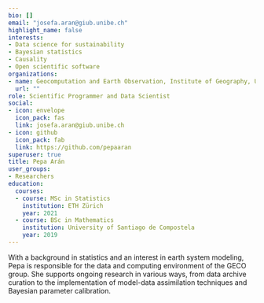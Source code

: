 ```yaml
---
bio: []
email: "josefa.aran@giub.unibe.ch"
highlight_name: false
interests:
- Data science for sustainability
- Bayesian statistics
- Causality
- Open scientific software
organizations:
- name: Geocomputation and Earth Observation, Institute of Geography, Univeristy of Bern
  url: ""
role: Scientific Programmer and Data Scientist
social:
- icon: envelope
  icon_pack: fas
  link: josefa.aran@giub.unibe.ch
- icon: github
  icon_pack: fab
  link: https://github.com/pepaaran
superuser: true
title: Pepa Arán
user_groups:
- Researchers
education:
  courses:
  - course: MSc in Statistics
    institution: ETH Zürich
    year: 2021
  - course: BSc in Mathematics
    institution: University of Santiago de Compostela
    year: 2019
---
```


With a background in statistics and an interest in earth system modeling, Pepa is responsible for the data and computing environment of the GECO group. She supports ongoing research in various ways, from data archive curation to the implementation of model-data assimilation techniques and Bayesian parameter calibration. 
